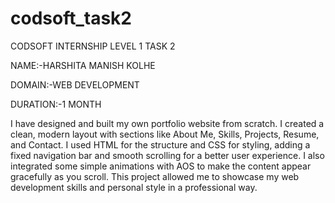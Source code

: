 # codsoft_task2

CODSOFT INTERNSHIP LEVEL 1 TASK 2

NAME:-HARSHITA MANISH KOLHE

DOMAIN:-WEB DEVELOPMENT

DURATION:-1 MONTH

I have designed and built my own portfolio website from scratch. I created a clean, modern layout with sections like About Me, Skills, Projects, Resume, and Contact. I used HTML for the structure and CSS for styling, adding a fixed navigation bar and smooth scrolling for a better user experience. I also integrated some simple animations with AOS to make the content appear gracefully as you scroll. This project allowed me to showcase my web development skills and personal style in a professional way.

